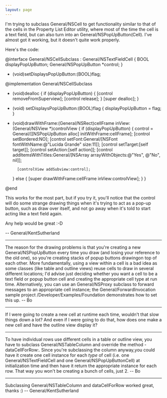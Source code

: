 ```yaml
---
layout: page
---
```


I'm trying to subclass General/NSCell to get functionality similar to that of the cells in the Property List Editor utility, where most of the time the cell is a text field, but can also turn into an General/NSPopUpButton(Cell). I've almost got it working, but it doesn't quite work properly.

Here's the code:
    
@interface General/NSCellSubclass : General/NSTextFieldCell
{
    BOOL displayPopUpButton;
    General/NSPopUpButton *control;
}
- (void)setDisplaysPopUpButton:(BOOL)flag;

@implementation General/NSCellSubclass

- (void)dealloc
{
    if (displayPopUpButton)
    {
        [control removeFromSuperview];
        [control release];
    }
    [super dealloc];
}

- (void) setDisplaysPopUpButton:(BOOL)flag
{
    displayPopUpButton = flag;
}

- (void)drawWithFrame:(General/NSRect)cellFrame inView:(General/NSView *)controlView
{
    if (displayPopUpButton)
    {
        control = General/[[NSPopUpButton alloc] initWithFrame:cellFrame];
        [control setBordered:NO];
        [control setFont:General/[NSFont fontWithName:@"Lucida Grande" size:11]];
        [control setTarget:[self target]];
        [control setAction:[self action]];
        [control addItemsWithTitles:General/[NSArray arrayWithObjects:@"Yes", @"No", nil]];
        
        [controlView addSubview:control];
    }
    else
    {
        [super drawWithFrame:cellFrame inView:controlView];
    }
}

@end


This works for the most part, but if you try it, you'll notice that the control will do some strange drawing things when it's trying to act as a pop-up button, such as draw over itself, and not go away when it's told to start acting like a text field again.

Any help would be great :-D

-- General/KentSutherland

----

The reason for the drawing problems is that you're creating a new General/NSPopUpButton every time you draw (and losing your reference to the old one), so you're creating stacks of popup buttons drawingon top of each other.  More fundamentally, using a view within a cell is a bad idea as some classes (like table and outline views) reuse cells to draw in several different locations; I'd advise just deciding whether you want a cell to be a text field or popup button cell and creating the appropriate cell type at run time.  Alternatively, you can use an General/NSProxy subclass to forward messages to an appropriate cell instance; the General/ForwardInvocation sample project /Developer/Examples/Foundation demonstrates how to set this up.  -- Bo

----

If I were going to create a new cell at runtime each time, wouldn't that slow things down a lot? And even if I were going to do that, how does one make a new cell and have the outline view display it?

----

To have individual rows use different cells in a table or outline view, you have to subclass General/NSTableColumn and override the method -dataCellForRow:.  Since you're subclassing the column anyway,you could have it create one cell instance for each *type* of cell (i.e. one General/NSTextFieldCell and one General/NSPopUpButtonCell) at initialization time and then have it return the appropriate instance for each row.  That way you won't be creating a bunch of cells, just 2.  -- Bo

----

Subclassing General/NSTableColumn and dataCellForRow worked great, thanks :) -- General/KentSutherland